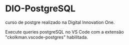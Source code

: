 # DIO-PostgreSQL
curso de postgre realizado na Digital Innovation One.

Execute queries postgreSQL no VS Code com a extensão "ckolkman.vscode-postgres" habilitada.